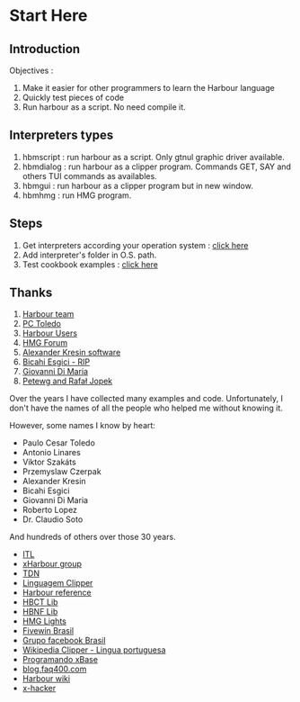 # Start Here

## Introduction

Objectives :

1. Make it easier for other programmers to learn the Harbour language
1. Quickly test pieces of code
1. Run harbour as a script. No need compile it.

## Interpreters types

1. hbmscript : run harbour as a script. Only gtnul graphic driver available. 
1. hbmdialog : run harbour as a clipper program. Commands GET, SAY and others TUI commands as availables.
1. hbmgui : run harbour as a clipper program but in new window. 
1. hbmhmg : run HMG program.

## Steps

1. Get interpreters according your operation system : [click here](./bin/)
1. Add interpreter's folder in O.S. path.
1. Test cookbook examples : [click here](./cookbook/README.md)

## Thanks

1. [Harbour team](https://github.com/harbour/core)
1. [PC Toledo](http://www.pctoledo.com.br/forum) 
1. [Harbour Users](https://groups.google.com/g/harbour-users)
1. [HMG Forum](http://hmgforum.com)
1. [Alexander Kresin software](https://www.kresin.ru/en/hrbfaq.html)
1. [Bicahi Esgici - RIP](https://vivaclipper.wordpress.com/)
1. [Giovanni Di Maria](http://www.elektrosoft.it/tutorials/harbour-how-to/harbour-how-to.asp)
1. [Petewg and Rafał Jopek](https://github.com/Petewg/harbour-list)

Over the years I have collected many examples and code. 
Unfortunately, I don't have the names of all the people who helped me without knowing it.

However, some names I know by heart:

* Paulo Cesar Toledo
* Antonio Linares
* Viktor Szakáts
* Przemyslaw Czerpak
* Alexander Kresin
* Bicahi Esgici
* Giovanni Di Maria
* Roberto Lopez
* Dr. Claudio Soto

And hundreds of others over those 30 years.

* [ITL](https://www.itlnet.net/programming/program/)
* [xHarbour group](https://groups.google.com/g/comp.lang.xharbour)
* [TDN](https://tdn.totvs.com/display/public/framework/SDK+Microsiga+Protheus)
* [Linguagem Clipper](https://linguagemclipper.com.br/)
* [Harbour reference](https://harbour.github.io/doc/harbour.html)
* [HBCT Lib](https://harbour.github.io/doc/hbct.html)
* [HBNF Lib](https://harbour.github.io/doc/hbnf.html)
* [HMG Lights](https://www.youtube.com/user/hmglights)
* [Fivewin Brasil](http://fivewin.com.br/)
* [Grupo facebook Brasil](https://www.facebook.com/groups/459684654564715/)
* [Wikipedia Clipper - Lingua portuguesa](https://pt.wikipedia.org/wiki/Clipper_(linguagem_de_programa%C3%A7%C3%A3o))
* [Programando xBase](https://programandoxbase.wordpress.com/)
* [blog.faq400.com](https://blog.faq400.com/en/03-open-source-en/harbor-first-steps-in-development/)
* [Harbour wiki](https://harbour.wiki/)
* [x-hacker](http://x-hacker.org/ng/)

